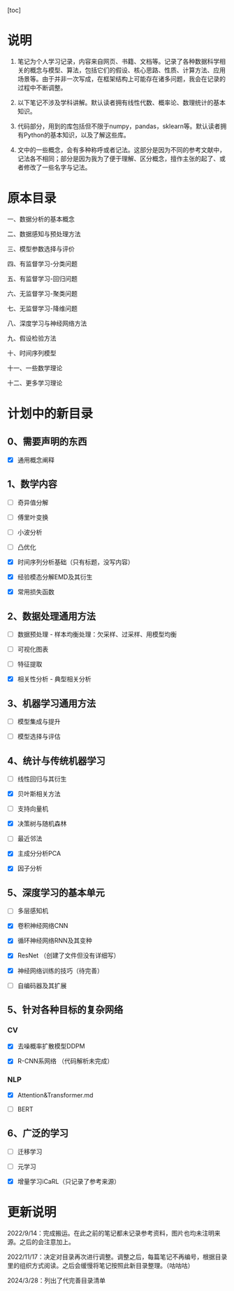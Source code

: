 [toc]



# 说明

1. 笔记为个人学习记录，内容来自网页、书籍、文档等。记录了各种数据科学相关的概念与模型、算法，包括它们的假设、核心思路、性质、计算方法、应用场景等。由于并非一次写成，在框架结构上可能存在诸多问题，我会在记录的过程中不断调整。

1. 以下笔记不涉及学科讲解。默认读者拥有线性代数、概率论、数理统计的基本知识。

1. 代码部分，用到的库包括但不限于numpy，pandas，sklearn等。默认读者拥有Python的基本知识，以及了解这些库。

1. 文中的一些概念，会有多种称呼或者记法。这部分是因为不同的参考文献中，记法各不相同；部分是因为我为了便于理解、区分概念，擅作主张的起了、或者修改了一些名字与记法。

   

# 原本目录

一、数据分析的基本概念

二、数据感知与预处理方法

三、模型参数选择与评价

四、有监督学习-分类问题

五、有监督学习-回归问题

六、无监督学习-聚类问题

七、无监督学习-降维问题

八、深度学习与神经网络方法

九、假设检验方法

十、时间序列模型

十一、一些数学理论

十二、更多学习理论



# 计划中的新目录

## 0、需要声明的东西

- [x] 通用概念阐释

## 1、数学内容

- [ ] 奇异值分解

- [ ] 傅里叶变换

- [ ] 小波分析

- [ ] 凸优化

- [x] 时间序列分析基础（只有标题，没写内容）

- [x] 经验模态分解EMD及其衍生

- [x] 常用损失函数

## 2、数据处理通用方法

- [ ] 数据预处理 - 样本均衡处理：欠采样、过采样、用模型均衡

- [ ] 可视化图表

- [ ] 特征提取

- [x] 相关性分析 - 典型相关分析

## 3、机器学习通用方法

- [ ] 模型集成与提升

- [ ] 模型选择与评估

## 4、统计与传统机器学习

- [ ] 线性回归与其衍生

- [x] 贝叶斯相关方法

- [ ] 支持向量机

- [x] 决策树与随机森林

- [ ] 最近邻法

- [x] 主成分分析PCA

- [x] 因子分析

## 5、深度学习的基本单元

- [ ] 多层感知机

- [x] 卷积神经网络CNN

- [x] 循环神经网络RNN及其变种

- [x] ResNet （创建了文件但没有详细写）

- [x] 神经网络训练的技巧（待完善）

- [ ] 自编码器及其扩展

## 5、针对各种目标的复杂网络

### CV

- [x] 去噪概率扩散模型DDPM

- [x] R-CNN系网络 （代码解析未完成）

### NLP

- [x] Attention&Transformer.md

- [ ] BERT

## 6、广泛的学习

- [ ] 迁移学习

- [ ] 元学习

- [x] 增量学习iCaRL（只记录了参考来源）

# 更新说明

2022/9/14：完成搬运。在此之前的笔记都未记录参考资料，图片也均未注明来源。之后的会注意加上。

2022/11/17：决定对目录再次进行调整。调整之后，每篇笔记不再编号，根据目录里的组织方式阅读。之后会缓慢将笔记按照此新目录整理。（咕咕咕）

2024/3/28：列出了代完善目录清单